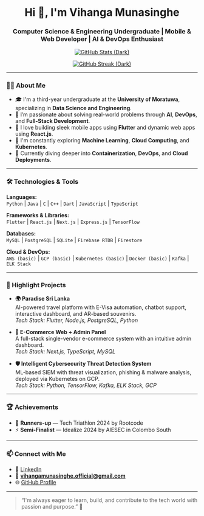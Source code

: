 <h1 align="center">Hi 👋, I'm Vihanga Munasinghe</h1>
<h3 align="center">Computer Science & Engineering Undergraduate | Mobile & Web Developer | AI & DevOps Enthusiast</h3>

<p align="center" id="gh-dark-mode-only">
  <a href="https://github.com/VihangaMunasinghe">
    <img src="https://github-readme-stats.vercel.app/api?username=VihangaMunasinghe&show_icons=true&theme=github_dark" alt="GitHub Stats (Dark)" />
  </a>
</p>
<p align="center" id="gh-dark-mode-only">
  <a href="https://github-readme-streak-stats.herokuapp.com/?user=VihangaMunasinghe&theme=github_dark">
    <img src="https://github-readme-streak-stats.herokuapp.com/?user=VihangaMunasinghe&theme=github_dark" alt="GitHub Streak (Dark)" />
  </a>
</p>

---

### 🧑‍💻 About Me
- 🎓 I'm a third-year undergraduate at the **University of Moratuwa**, specializing in **Data Science and Engineering**.
- 🚀 I’m passionate about solving real-world problems through **AI**, **DevOps**, and **Full-Stack Development**.
- 📱 I love building sleek mobile apps using **Flutter** and dynamic web apps using **React.js**.
- 🧠 I'm constantly exploring **Machine Learning**, **Cloud Computing**, and **Kubernetes**.
- 🌱 Currently diving deeper into **Containerization**, **DevOps**, and **Cloud Deployments**.

---

### 🛠️ Technologies & Tools

**Languages:**  
`Python` | `Java` | `C` | `C++` | `Dart` | `JavaScript` | `TypeScript`

**Frameworks & Libraries:**  
`Flutter` | `React.js` | `Next.js` | `Express.js` | `TensorFlow`

**Databases:**  
`MySQL` | `PostgreSQL` | `SQLite` | `Firebase RTDB` | `Firestore`

**Cloud & DevOps:**  
`AWS (basic)` | `GCP (basic)` | `Kubernetes (basic)` | `Docker (basic)` | `Kafka` | `ELK Stack`

---

### 📌 Highlight Projects

- **🌍 Paradise Sri Lanka**  
  AI-powered travel platform with E-Visa automation, chatbot support, interactive dashboard, and AR-based souvenirs.  
  _Tech Stack: Flutter, Node.js, PostgreSQL, Python_

- **🛒 E-Commerce Web + Admin Panel**  
  A full-stack single-vendor e-commerce system with an intuitive admin dashboard.  
  _Tech Stack: Next.js, TypeScript, MySQL_

- **🛡 Intelligent Cybersecurity Threat Detection System**  
  ML-based SIEM with threat visualization, phishing & malware analysis, deployed via Kubernetes on GCP.  
  _Tech Stack: Python, TensorFlow, Kafka, ELK Stack, GCP_

---

### 🏆 Achievements

- 🥈 **Runners-up** — Tech Triathlon 2024 by Rootcode  
- ⚡ **Semi-Finalist** — Idealize 2024 by AIESEC in Colombo South  

---

### 📫 Connect with Me

- 💼 [LinkedIn](https://www.linkedin.com/in/vihangamunasinghe/)
- 📧 **vihangamunasinghe.official@gmail.com**
- 🌐 [GitHub Profile](https://github.com/VihangaMunasinghe)

---

> “I'm always eager to learn, build, and contribute to the tech world with passion and purpose.” 🌟  
